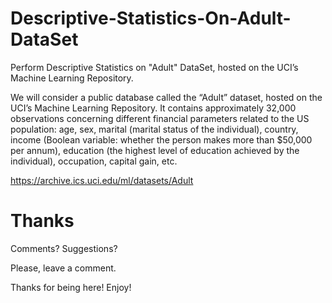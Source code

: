 # Descriptive-Statistics-On-Adult-DataSet

Perform Descriptive Statistics on "Adult" DataSet, hosted on the UCI’s Machine Learning Repository.

We will consider a public database called the “Adult” dataset, hosted on the UCI’s Machine Learning Repository. It contains approximately 32,000 observations concerning different financial parameters related to the US population: age, sex, marital (marital status of the individual), country, income (Boolean variable: whether the person makes more than $50,000 per annum), education (the highest level of education achieved by the individual), occupation, capital gain, etc.

https://archive.ics.uci.edu/ml/datasets/Adult

# Thanks

Comments? Suggestions?

Please, leave a comment.

Thanks for being here! Enjoy!
